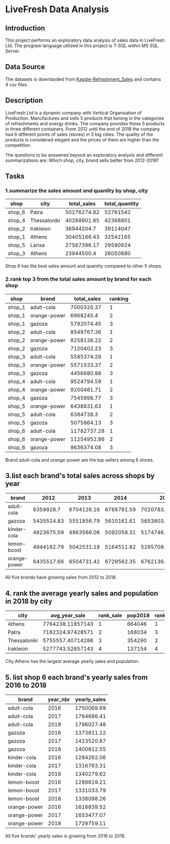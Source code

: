 # LiveFresh Data Analysis                                                                                                                 
## Introduction
This project performs an exploratory data analysis of sales data in LiveFresh Ltd. The program language utilized in this project is T-SQL within MS SQL Server. 

## Data Source
The datasets is downlaoded from [Kaggle-Refreshment_Sales](https://www.kaggle.com/yiorgos1973/refreshment-sales) and contains 4 csv files.

## Description 
LiveFresh Ltd is a dynamic company with Vertical Organisation of Production. Manufactures and sells 5 products that belong in the categories of refreshments and energy drinks. The company provides these 5 products in three different containers. From 2012 until the end of 2018 the company had 6 different points of sales (stores) in 5 big cities. The quality of the products is considered elegant and the prices of them are higher than the competition.

The questions to be answered beyond an exploratory analysis and different summarizations are:
Which shop, city, brand sells better from 2012-2018? 

## Tasks
### 1.summarize the sales amount and quanlity by shop, city
| shop   	| city         	| total_sales 	| total_quantity 	|
|--------	|--------------	|-------------	|----------------	|
| shop_6 	| Patra        	| 50276274.82 	| 52761542       	|
| shop_4 	| Thessaloniki 	| 40288901.85 	| 42368801       	|
| shop_2 	| Irakleion    	| 36944204.7  	| 39114047       	|
| shop_1 	| Athens       	| 30405166.43 	| 32542165       	|
| shop_5 	| Larisa       	| 27567396.17 	| 29590924       	|
| shop_3 	| Athens       	| 23944500.4  	| 26050880       	|
Shop 6 has the best sales amount and quantity compared to other 5 shops. 

### 2.rank top 3 from the total sales amount by brand for each shop
| shop   	| brand        	| total_sales 	| ranking 	|
|--------	|--------------	|-------------	|---------	|
| shop_1 	| adult-cola   	| 7000320.37  	| 1       	|
| shop_1 	| orange-power 	| 6968245.4   	| 2       	|
| shop_1 	| gazoza       	| 5792074.45  	| 3       	|
| shop_2 	| adult-cola   	| 8549767.36  	| 1       	|
| shop_2 	| orange-power 	| 8258138.22  	| 2       	|
| shop_2 	| gazoza       	| 7120402.23  	| 3       	|
| shop_3 	| adult-cola   	| 5585374.29  	| 1       	|
| shop_3 	| orange-power 	| 5571533.37  	| 2       	|
| shop_3 	| gazoza       	| 4456680.98  	| 3       	|
| shop_4 	| adult-cola   	| 9524794.59  	| 1       	|
| shop_4 	| orange-power 	| 9200481.71  	| 2       	|
| shop_4 	| gazoza       	| 7545998.77  	| 3       	|
| shop_5 	| orange-power 	| 6438831.63  	| 1       	|
| shop_5 	| adult-cola   	| 6384738.3   	| 2       	|
| shop_5 	| gazoza       	| 5075864.13  	| 3       	|
| shop_6 	| adult-cola   	| 11782737.28 	| 1       	|
| shop_6 	| orange-power 	| 11254952.86 	| 2       	|
| shop_6 	| gazoza       	| 9636374.08  	| 3       	|
Brand adult-cola and orange-power are the top sellers among 6 stores. 

## 3.list each brand's total sales across shops by year
| brand        	| 2012       	| 2013       	| 2014       	| 2015             	| 2016       	| 2017             	| 2018       	|
|--------------	|------------	|------------	|------------	|------------------	|------------	|------------------	|------------	|
| adult-cola   	| 6359928.7  	| 6704126.16 	| 6768791.59 	| 7020783.55       	| 7139530.92 	| 7340689.59       	| 7493881.68 	|
| gazoza       	| 5435524.83 	| 5551856.79 	| 5610161.61 	| 5653803.41000001 	| 5739293.85 	| 5772914.2        	| 5863839.95 	|
| kinder-cola  	| 4823675.59 	| 4963566.06 	| 5092058.31 	| 5174746.34       	| 5319978.24 	| 5387573.28       	| 5508604.94 	|
| lemon-boost  	| 4944162.79 	| 5042531.18 	| 5164511.82 	| 5295709.95       	| 5375225.49 	| 5563451.55       	| 5623338.81 	|
| orange-power 	| 6435517.66 	| 6504731.42 	| 6729562.35 	| 6762136.01       	| 6861138.51 	| 7100930.30000001 	| 7298166.94 	|
All five brands have growing sales from 2012 to 2018. 

## 4. rank the average yearly sales and population in 2018 by city
| city         	| avg_year_sale    	| rank_sale 	| pop2018 	| rank_pop 	|   	
|--------------	|------------------	|-----------	|---------	|----------	|
| Athens       	| 7764238.11857143 	| 1         	| 664046  	| 1        	|   	
| Patra        	| 7182324.97428571 	| 2         	| 168034  	| 3        	|   	
| Thessaloniki 	| 5755557.40714286 	| 3         	| 354290  	| 2        	|   
| Irakleion    	| 5277743.52857143 	| 4         	| 137154  	| 4        	|   
City Athens has the largest average yearly sales and population.

## 5. list shop 6 each brand's yearly sales from 2016 to 2018
| brand        	| year_nbr 	| yearly_sales 	|
|--------------	|----------	|--------------	|
| adult-cola   	| 2016     	| 1750069.69   	|
| adult-cola   	| 2017     	| 1764686.41   	|
| adult-cola   	| 2018     	| 1796027.48   	|
| gazoza       	| 2016     	| 1373811.12   	|
| gazoza       	| 2017     	| 1423520.87   	|
| gazoza       	| 2018     	| 1400812.55   	|
| kinder-cola  	| 2016     	| 1284262.06   	|
| kinder-cola  	| 2017     	| 1316763.31   	|
| kinder-cola  	| 2018     	| 1340279.62   	|
| lemon-boost  	| 2016     	| 1289819.21   	|
| lemon-boost  	| 2017     	| 1331033.79   	|
| lemon-boost  	| 2018     	| 1338098.26   	|
| orange-power 	| 2016     	| 1618839.52   	|
| orange-power 	| 2017     	| 1653477.07   	|
| orange-power 	| 2018     	| 1729759.11   	|
All five brands' yearly sales is growing from 2016 to 2018. 
